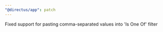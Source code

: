 ```yaml
---
"@directus/app": patch
---
```


Fixed support for pasting comma-separated values into 'Is One Of' filter
